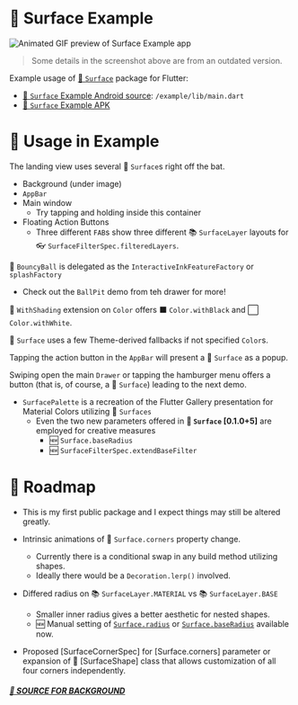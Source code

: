 # 🌟 Surface Example

![Animated GIF preview of Surface Example app](https://github.com/Zabadam/surface/blob/main/doc/Surface-Example.gif?raw=true)
> Some details in the screenshot above are from an outdated version.

Example usage of [🌟 `Surface`](https://github.com/Zabadam/surface) package for Flutter:
- [🌟 `Surface` Example Android source](https://github.com/Zabadam/surface/tree/main/example/lib/main.dart): `/example/lib/main.dart`
- [🌟 `Surface` Example APK](https://github.com/Zabadam/surface/tree/main/example/build/app/outputs/flutter-apk/app-release.apk)

# 🧫 Usage in Example
The landing view uses several 🌟 `Surface`s right off the bat.
- Background (under image)
- `AppBar`
- Main window
  - Try tapping and holding inside this container
- Floating Action Buttons
  - Three different `FAB`s show three different 📚 `SurfaceLayer` layouts for 👓 `SurfaceFilterSpec.filteredLayers`.

🏓 `BouncyBall` is delegated as the `InteractiveInkFeatureFactory` or `splashFactory`
  - Check out the `BallPit` demo from teh drawer for more!

🔦 `WithShading` extension on `Color` offers ⬛ `Color.withBlack` and ⬜ `Color.withWhite`.

🌟 `Surface` uses a few Theme-derived fallbacks if not specified `Color`s.

Tapping the action button in the `AppBar` will present a 🌟 `Surface` as a popup.

Swiping open the main `Drawer` or tapping the hamburger menu offers a button (that is, of course, a 🌟 `Surface`) leading to the next demo.
- `SurfacePalette` is a recreation of the Flutter Gallery presentation for Material Colors utilizing 🌟 `Surfaces`
  - Even the two new parameters offered in **🌟 `Surface` [0.1.0+5]** are employed for creative measures
    - 🆕 `Surface.baseRadius`
    - 🆕 `SurfaceFilterSpec.extendBaseFilter`


# 🌇 Roadmap
- This is my first public package and I expect things may still be altered greatly.

- Intrinsic animations of 📐 `Surface.corners` property change.
    - Currently there is a conditional swap in any build method utilizing shapes.
    - Ideally there would be a `Decoration.lerp()` involved.

- Differed radius on 📚 `SurfaceLayer.MATERIAL` vs 📚 `SurfaceLayer.BASE`
    - Smaller inner radius gives a better aesthetic for nested shapes.
    - 🆕 Manual setting of [`Surface.radius`](https://pub.dev/documentation/surface/latest/surface/Surface/radius.html) or [`Surface.baseRadius`](https://pub.dev/documentation/surface/latest/surface/Surface/baseRadius.html) available now.

- Proposed [SurfaceCornerSpec] for [Surface.corners] parameter or expansion of 🔰 [SurfaceShape] class that allows customization of all four corners independently.

##### [**🔗 SOURCE FOR BACKGROUND**](https://apod.nasa.gov/apod/image/2102/rosette_goldman_2500.jpg "Don Goldman via NASA APOD")
